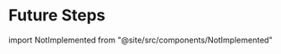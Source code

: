 # Future Steps

import NotImplemented from "@site/src/components/NotImplemented"

<NotImplemented />
